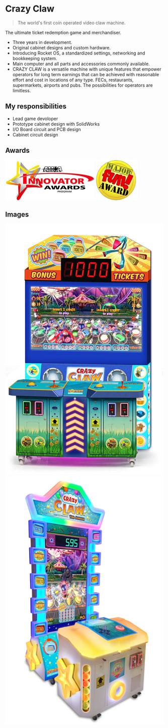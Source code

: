 # Crazy Claw

> The world's first coin operated video claw machine.

The ultimate ticket redemption game and merchandiser.

- Three years in development.
- Original cabinet designs and custom hardware.
- Introducing Rocket OS, a standardized settings, networking and bookkeeping system.
- Main computer and all parts and accessories commonly available.
- CRAZY CLAW is a versatile machine with unique features that empower operators for long term earnings that can be achieved with reasonable effort and cost in locations of any type.  FECs, restaurants, supermarkets, airports and pubs.  The possibilities for operators are limitless. 

## My responsibilities

- Lead game devoloper
- Prototype cabinet design with SolidWorks
- I/O Board circuit and PCB design
- Cabinet circuit design

## Awards

![AMOA Fun Award](/projects/crazy_claw_original/amoa.jpg)
![Major Fun Award](/projects/crazy_claw_original/major_fun_award.png)

## Images

![Crazy Claw Dual Players](/projects/crazy_claw_original/2-players-machine_1_orig.jpg "Standard 2-player model, 52 wide 42 deep inches")
![Crazy Claw Junior](/projects/crazy_claw_original/jr-machine_2_orig.jpg "Compact 1-player, 43 wide, 57 deep inches")
